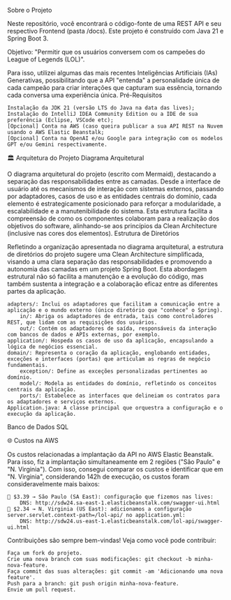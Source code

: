 Sobre o Projeto

Neste repositório, você encontrará o código-fonte de uma REST API e seu respectivo Frontend (pasta /docs). Este projeto é construído com Java 21 e Spring Boot 3.

Objetivo: "Permitir que os usuários conversem com os campeões do League of Legends (LOL)".

Para isso, utilizei algumas das mais recentes Inteligências Artificiais (IAs) Generativas, possibilitando que a API "entenda" a personalidade única de cada campeão para criar interações que capturam sua essência, tornando cada conversa uma experiência única.
Pré-Requisitos

    Instalação da JDK 21 (versão LTS do Java na data das lives);
    Instalação do IntelliJ IDEA Community Edition ou a IDE de sua preferência (Eclipse, VSCode etc);
    [Opcional] Conta na AWS (caso queira publicar a sua API REST na Nuvem usando o AWS Elastic Beanstalk;
    [Opcional] Conta na OpenAI e/ou Google para integração com os modelos GPT e/ou Gemini respectivamente.

🏛️ Arquitetura do Projeto
Diagrama Arquitetural

O diagrama arquitetural do projeto (escrito com Mermaid), destacando a separação das responsabilidades entre as camadas. Desde a interface de usuário até os mecanismos de interação com sistemas externos, passando por adaptadores, casos de uso e as entidades centrais do domínio, cada elemento é estrategicamente posicionado para reforçar a modularidade, a escalabilidade e a manutenibilidade do sistema. Esta estrutura facilita a compreensão de como os componentes colaboram para a realização dos objetivos do software, alinhando-se aos princípios da Clean Architecture (inclusive nas cores dos elementos).
Estrutura de Diretórios

Refletindo a organização apresentada no diagrama arquitetural, a estrutura de diretórios do projeto sugere uma Clean Architecture simplificada, visando a uma clara separação das responsabilidades e promovendo a autonomia das camadas em um projeto Spring Boot. Esta abordagem estrutural não só facilita a manutenção e a evolução do código, mas também sustenta a integração e a colaboração eficaz entre as diferentes partes da aplicação.

    adapters/: Inclui os adaptadores que facilitam a comunicação entre a aplicação e o mundo externo (único diretório que "conhece" o Spring).
        in/: Abriga os adaptadores de entrada, tais como controladores REST, que lidam com as requisições dos usuários.
        out/: Contém os adaptadores de saída, responsáveis da interação com bancos de dados e APIs externas, por exemplo.
    application/: Hospeda os casos de uso da aplicação, encapsulando a lógica de negócios essencial.
    domain/: Representa o coração da aplicação, englobando entidades, exceções e interfaces (portas) que articulam as regras de negócio fundamentais.
        exception/: Define as exceções personalizadas pertinentes ao domínio.
        model/: Modela as entidades do domínio, refletindo os conceitos centrais da aplicação.
        ports/: Estabelece as interfaces que delineiam os contratos para os adaptadores e serviços externos.
    Application.java: A classe principal que orquestra a configuração e o execução da aplicação.

Banco de Dados SQL

🌐 Custos na AWS

Os custos relacionadas a implantação da API no AWS Elastic Beanstalk. Para isso, fiz a implantação simultaneamente em 2 regiões ("São Paulo" e "N. Virginia"). Com isso, consegui comparar os custos e identificar que em "N. Virginia", considerando 142h de execução, os custos foram consideravelmente mais baixos:

    💸 $3.39 → São Paulo (SA East): configuração que fizemos nas lives:
        DNS: http://sdw24.sa-east-1.elasticbeanstalk.com/swagger-ui.html
    💸 $2.34 → N. Virginia (US East): adicionamos a configuração server.servlet.context-path=/lol-api/ no application.yml:
        DNS: http://sdw24.us-east-1.elasticbeanstalk.com/lol-api/swagger-ui.html


Contribuições são sempre bem-vindas! Veja como você pode contribuir:

    Faça um fork do projeto.
    Crie uma nova branch com suas modificações: git checkout -b minha-nova-feature.
    Faça commit das suas alterações: git commit -am 'Adicionando uma nova feature'.
    Push para a branch: git push origin minha-nova-feature.
    Envie um pull request.
